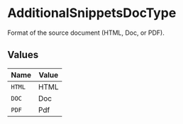# AdditionalSnippetsDocType

Format of the source document (HTML, Doc, or PDF).


## Values

| Name   | Value  |
| ------ | ------ |
| `HTML` | HTML   |
| `DOC`  | Doc    |
| `PDF`  | Pdf    |